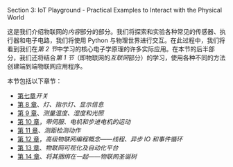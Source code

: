 Section 3: IoT Playground - Practical Examples to Interact with the Physical World

这是我们介绍物联网的*内容*部分的部分。我们将探索和实验各种常见的传感器、执行器和电子电路，我们将使用 Python 与物理世界进行交互。在此过程中，我们将看到我们在*第 2 节*中学习的核心电子学原理的许多实际应用。在本节的后半部分，我们还将结合*第 1 节*（即物联网的*互联网*部分）的学习，使用各种不同的方法创建端到端物联网应用程序。

本节包括以下章节：

*   [第七章](10.html)*开关*
*   [第 8 章](11.html)、*灯、指示灯、显示信息*
*   [第 9 章](12.html)、*测量温度、湿度和光照*
*   [第 10 章](13.html)，*带伺服、电机和步进电机的运动*
*   [第 11 章](14.html)、*测距检测动作*
*   [第 12 章](15.html)，*高级物联网编程概念——线程、异步 IO 和事件循环*
*   [第 13 章](16.html)、*物联网可视化及自动化平台*
*   [第 14 章](17.html)、*将其捆绑在一起——物联网圣诞树*